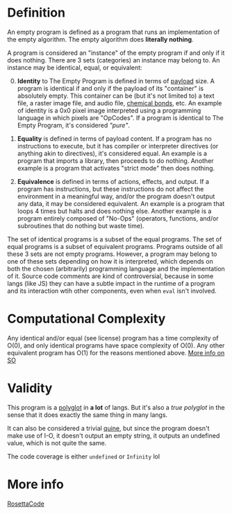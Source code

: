 # Definition
An empty program is defined as a program that runs an implementation of the empty algorithm. The empty algorithm does **literally nothing**.

A program is considered an "instance" of the empty program if and only if it does nothing. There are 3 sets (categories) an instance may belong to. An instance may be identical, equal, or equivalent:

0. **Identity** to The Empty Program is defined in terms of [payload](https://en.wikipedia.org/wiki/Payload_(computing)) size. A program is identical if and only if the payload of its "container" is absolutely empty. This container can be (but it's not limited to) a text file, a raster image file, and audio file, [chemical bonds](https://en.wikipedia.org/wiki/Chemical_computer), etc. An example of identity is a 0x0 pixel image interpreted using a programming language in which pixels are "OpCodes". If a program is identical to The Empty Program, it's considered *"pure"*.

1. **Equality** is defined in terms of payload content. If a program has no instructions to execute, but it has compiler or interpreter directives (or anything akin to directives), it's considered equal. An example is a program that imports a library, then proceeds to do nothing. Another example is a program that activates "strict mode" then does nothing.

2. **Equivalence** is defined in terms of actions, effects, and output. If a program has instructions, but these instructions do not affect the environment in a meaningful way, and/or the program doesn't output any data, it may be considered equivalent. An example is a program that loops 4 times but halts and does nothing else. Another example is a program entirely composed of "No-Ops" (operators, functions, and/or subroutines that do nothing but waste time).

The set of identical programs is a subset of the equal programs. The set of equal programs is a subset of equivalent programs.
Programs outside of all these 3 sets are not empty programs. However, a program may belong to one of these sets depending on how it is interpreted, which depends on both the chosen (arbitrarily) programming language and the implementation of it. Source code comments are kind of controversial, because in some langs (like JS) they can have a subtle impact in the runtime of a program and its interaction wtih other components, even when `eval` isn't involved.

# Computational Complexity
Any identical and/or equal (see license) program has a time complexity of O(0), and only identical programs have space complexity of O(0). Any other equivalent program has O(1) for the reasons mentioned above. [More info on SO](https://stackoverflow.com/questions/3209139/is-the-time-complexity-of-the-empty-algorithm-o0)

# Validity
This program is a [polyglot](https://en.wikipedia.org/wiki/Polyglot_(computing)) in **a lot** of langs. But it's also a *true polyglot* in the sense that it does exactly the same thing in many langs.

It can also be considered a trivial [quine](https://en.wikipedia.org/wiki/Quine_(computing)), but since the program doesn't make use of I-O, it doesn't output an empty string, it outputs an undefined value, which is not quite the same.

The code coverage is either `undefined` or `Infinity` lol

# More info
[RosettaCode](https://www.rosettacode.org/wiki/Empty_program)
